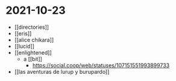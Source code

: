 # 2021-10-23

- [[directories]]
- [[eris]]
- [[alice chikara]]
- [[lucid]]
- [[enlightened]]
  - a [[bit]]
    - https://social.coop/web/statuses/107151551993899733
- [[las aventuras de lurup y burupardo]]